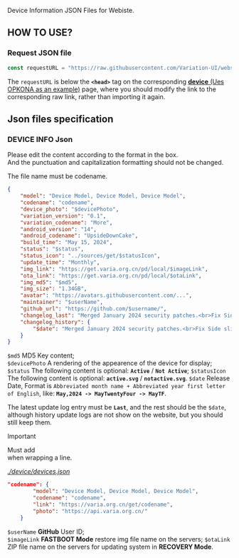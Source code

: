Device Information JSON Files for Webiste.

## HOW TO USE?
### Request JSON file
```javascript
const requestURL = "https://raw.githubusercontent.com/Variation-UI/website-device-info/main/json/BRAND/CODENAME.json";
```

The `requestURL` is below the **`<head>`** tag on the corresponding [**device** (Ues OPKONA as an example)](varia.org.cn/get/opkona/) page, where you should modify the link to the corresponding raw link, rather than importing it again.

## Json files specification

### DEVICE INFO Json
Please edit the content according to the format in the box.  
And the punctuation and capitalization formatting should not be changed.

The file name must be codename.

```json
{
    "model": "Device Model, Device Model, Device Model",
    "codename": "codename",
    "device_photo": "$devicePhoto",
    "variation_version": "0.1",
    "variation_codename": "More",
    "android_version": "14",
    "android_codename": "UpsideDownCake",
    "build_time": "May 15, 2024",
    "status": "$status",
    "status_icon": "../sources/get/$statusIcon",
    "update_time": "Monthly",
    "img_link": "https://get.varia.org.cn/pd/local/$imageLink",
    "ota_link": "https://get.varia.org.cn/pd/local/$otaLink",
    "img_md5": "$md5",
    "img_size": "1.34GB",
    "avatar": "https://avatars.githubusercontent.com/...",
    "maintainer": "$userName",
    "github_url": "https://github.com/$username/",
    "changelog_last": "Merged January 2024 security patches.<br>Fix Side slider and Fix FingerPrint.",
    "changelog_history": {
        "$date": "Merged January 2024 security patches.<br>Fix Side slider and Fix FingerPrint."
    }
}
```
`$md5` MD5 Key content;  
`$devicePhoto` A rendering of the appearence of the device for display;
`$status` The following content is optional: **`Active`** / **`Not Active`**;
`$statusIcon` The following content is optional: **`active.svg`** / **`notactive.svg`**.
`$date` Release Date, Format is `Abbreviated month name + Abbreviated year first letter of English`, like: **`May,2024 -> MayTwentyFour -> MayTF`**.

The latest update log entry must be **`Last`**, and the rest should be the `$date`, although history update logs are not show on the website, but you should still keep them.

> [!IMPORTANT]
> Must add <br> when wrapping a line.

[*./device/devices.json*](https://github.com/Variation-UI/website-device-info/blob/main/device/devices.json)
```json
"codename": {
        "model": "Device Model, Device Model, Device Model",
        "codename": "codename",
        "link": "https://varia.org.cn/get/codename",
        "photo": "https://api.varia.org.cn/"
    }
```
 
`$userName` **GitHub** User ID;  
`$imageLink` **FASTBOOT Mode** restore img file name on the servers;
`$otaLink` ZIP file name on the servers for updating system in **RECOVERY Mode**.